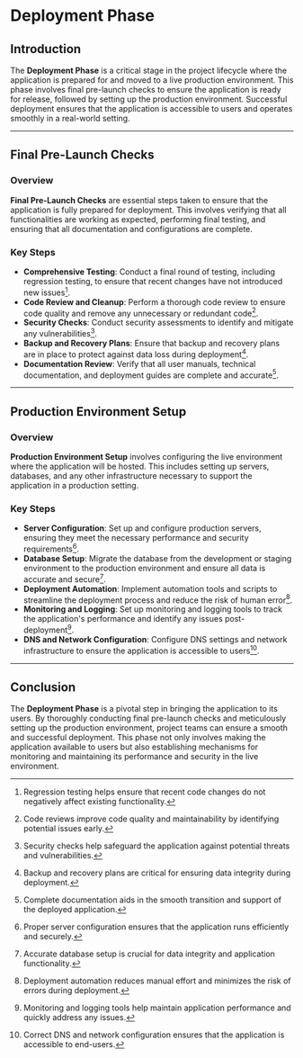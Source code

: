 # Deployment Phase

## Introduction
The **Deployment Phase** is a critical stage in the project lifecycle where the application is prepared for and moved to a live production environment. This phase involves final pre-launch checks to ensure the application is ready for release, followed by setting up the production environment. Successful deployment ensures that the application is accessible to users and operates smoothly in a real-world setting.

---

## <a id="final-pre-launch-checks"></a>Final Pre-Launch Checks
### Overview
**Final Pre-Launch Checks** are essential steps taken to ensure that the application is fully prepared for deployment. This involves verifying that all functionalities are working as expected, performing final testing, and ensuring that all documentation and configurations are complete.

### Key Steps
- **Comprehensive Testing**: Conduct a final round of testing, including regression testing, to ensure that recent changes have not introduced new issues[^1].
- **Code Review and Cleanup**: Perform a thorough code review to ensure code quality and remove any unnecessary or redundant code[^2].
- **Security Checks**: Conduct security assessments to identify and mitigate any vulnerabilities[^3].
- **Backup and Recovery Plans**: Ensure that backup and recovery plans are in place to protect against data loss during deployment[^4].
- **Documentation Review**: Verify that all user manuals, technical documentation, and deployment guides are complete and accurate[^5].

[^1]: Regression testing helps ensure that recent code changes do not negatively affect existing functionality.
[^2]: Code reviews improve code quality and maintainability by identifying potential issues early.
[^3]: Security checks help safeguard the application against potential threats and vulnerabilities.
[^4]: Backup and recovery plans are critical for ensuring data integrity during deployment.
[^5]: Complete documentation aids in the smooth transition and support of the deployed application.

---

## <a id="production-environment-setup"></a>Production Environment Setup
### Overview
**Production Environment Setup** involves configuring the live environment where the application will be hosted. This includes setting up servers, databases, and any other infrastructure necessary to support the application in a production setting.

### Key Steps
- **Server Configuration**: Set up and configure production servers, ensuring they meet the necessary performance and security requirements[^6].
- **Database Setup**: Migrate the database from the development or staging environment to the production environment and ensure all data is accurate and secure[^7].
- **Deployment Automation**: Implement automation tools and scripts to streamline the deployment process and reduce the risk of human error[^8].
- **Monitoring and Logging**: Set up monitoring and logging tools to track the application's performance and identify any issues post-deployment[^9].
- **DNS and Network Configuration**: Configure DNS settings and network infrastructure to ensure the application is accessible to users[^10].

[^6]: Proper server configuration ensures that the application runs efficiently and securely.
[^7]: Accurate database setup is crucial for data integrity and application functionality.
[^8]: Deployment automation reduces manual effort and minimizes the risk of errors during deployment.
[^9]: Monitoring and logging tools help maintain application performance and quickly address any issues.
[^10]: Correct DNS and network configuration ensures that the application is accessible to end-users.

---

## Conclusion
The **Deployment Phase** is a pivotal step in bringing the application to its users. By thoroughly conducting final pre-launch checks and meticulously setting up the production environment, project teams can ensure a smooth and successful deployment. This phase not only involves making the application available to users but also establishing mechanisms for monitoring and maintaining its performance and security in the live environment.
